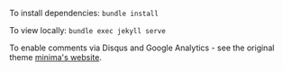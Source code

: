 To install dependencies: `bundle install`

To view locally: `bundle exec jekyll serve`

To enable comments via Disqus and Google Analytics - see the original theme [minima's website](https://github.com/jekyll/minima).
